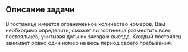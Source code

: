 ## Описание задачи ##

В гостинице имеется ограниченное количество номеров. 
Вам необходимо определить, сможет ли гостиница разместить всех постояльцев, учитывая даты их заезда и выезда. 
Каждый постоялец занимает ровно один номер на весь период своего пребывания.


